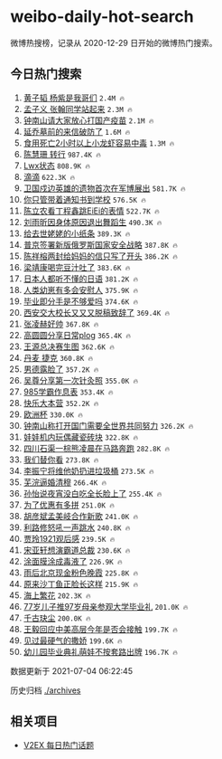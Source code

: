 # weibo-daily-hot-search

微博热搜榜，记录从 2020-12-29 日开始的微博热门搜索。

## 今日热门搜索

<!-- BEGIN -->

1. [黄子韬 杨紫是我哥们](https://s.weibo.com/weibo?q=%E9%BB%84%E5%AD%90%E9%9F%AC%20%E6%9D%A8%E7%B4%AB%E6%98%AF%E6%88%91%E5%93%A5%E4%BB%AC&Refer=top) `2.4M 🔥`
1. [孟子义 张翰同学站起来](https://s.weibo.com/weibo?q=%E5%AD%9F%E5%AD%90%E4%B9%89%20%E5%BC%A0%E7%BF%B0%E5%90%8C%E5%AD%A6%E7%AB%99%E8%B5%B7%E6%9D%A5&Refer=top) `2.3M 🔥`
1. [钟南山请大家放心打国产疫苗](https://s.weibo.com/weibo?q=%23%E9%92%9F%E5%8D%97%E5%B1%B1%E8%AF%B7%E5%A4%A7%E5%AE%B6%E6%94%BE%E5%BF%83%E6%89%93%E5%9B%BD%E4%BA%A7%E7%96%AB%E8%8B%97%23&Refer=top) `2.1M 🔥`
1. [延乔墓前的来信破防了](https://s.weibo.com/weibo?q=%23%E5%BB%B6%E4%B9%94%E5%A2%93%E5%89%8D%E7%9A%84%E6%9D%A5%E4%BF%A1%E7%A0%B4%E9%98%B2%E4%BA%86%23&Refer=top) `1.6M 🔥`
1. [食用死亡2小时以上小龙虾容易中毒](https://s.weibo.com/weibo?q=%23%E9%A3%9F%E7%94%A8%E6%AD%BB%E4%BA%A12%E5%B0%8F%E6%97%B6%E4%BB%A5%E4%B8%8A%E5%B0%8F%E9%BE%99%E8%99%BE%E5%AE%B9%E6%98%93%E4%B8%AD%E6%AF%92%23&Refer=top) `1.3M 🔥`
1. [陈慧珊 转行](https://s.weibo.com/weibo?q=%E9%99%88%E6%85%A7%E7%8F%8A%20%E8%BD%AC%E8%A1%8C&Refer=top) `987.4K 🔥`
1. [Lwx状态](https://s.weibo.com/weibo?q=%23Lwx%E7%8A%B6%E6%80%81%23&Refer=top) `808.9K 🔥`
1. [滴滴](https://s.weibo.com/weibo?q=%23%E6%BB%B4%E6%BB%B4%23&Refer=top) `622.3K 🔥`
1. [卫国戍边英雄的遗物首次在军博展出](https://s.weibo.com/weibo?q=%E5%8D%AB%E5%9B%BD%E6%88%8D%E8%BE%B9%E8%8B%B1%E9%9B%84%E7%9A%84%E9%81%97%E7%89%A9%E9%A6%96%E6%AC%A1%E5%9C%A8%E5%86%9B%E5%8D%9A%E5%B1%95%E5%87%BA&Refer=top) `581.7K 🔥`
1. [你只管带着通知书到学校](https://s.weibo.com/weibo?q=%23%E4%BD%A0%E5%8F%AA%E7%AE%A1%E5%B8%A6%E7%9D%80%E9%80%9A%E7%9F%A5%E4%B9%A6%E5%88%B0%E5%AD%A6%E6%A0%A1%23&Refer=top) `576.5K 🔥`
1. [陈立农看丁程鑫跳EiEi的表情](https://s.weibo.com/weibo?q=%23%E9%99%88%E7%AB%8B%E5%86%9C%E7%9C%8B%E4%B8%81%E7%A8%8B%E9%91%AB%E8%B7%B3EiEi%E7%9A%84%E8%A1%A8%E6%83%85%23&Refer=top) `522.7K 🔥`
1. [刘雨昕因身体原因退出舞蹈生](https://s.weibo.com/weibo?q=%23%E5%88%98%E9%9B%A8%E6%98%95%E5%9B%A0%E8%BA%AB%E4%BD%93%E5%8E%9F%E5%9B%A0%E9%80%80%E5%87%BA%E8%88%9E%E8%B9%88%E7%94%9F%23&Refer=top) `490.3K 🔥`
1. [给去世姥姥的小纸条](https://s.weibo.com/weibo?q=%23%E7%BB%99%E5%8E%BB%E4%B8%96%E5%A7%A5%E5%A7%A5%E7%9A%84%E5%B0%8F%E7%BA%B8%E6%9D%A1%23&Refer=top) `389.3K 🔥`
1. [普京签署新版俄罗斯国家安全战略](https://s.weibo.com/weibo?q=%23%E6%99%AE%E4%BA%AC%E7%AD%BE%E7%BD%B2%E6%96%B0%E7%89%88%E4%BF%84%E7%BD%97%E6%96%AF%E5%9B%BD%E5%AE%B6%E5%AE%89%E5%85%A8%E6%88%98%E7%95%A5%23&Refer=top) `387.8K 🔥`
1. [陈祥榕两封给妈妈的信只写了开头](https://s.weibo.com/weibo?q=%23%E9%99%88%E7%A5%A5%E6%A6%95%E4%B8%A4%E5%B0%81%E7%BB%99%E5%A6%88%E5%A6%88%E7%9A%84%E4%BF%A1%E5%8F%AA%E5%86%99%E4%BA%86%E5%BC%80%E5%A4%B4%23&Refer=top) `386.2K 🔥`
1. [梁靖康喝完豆汁吐了](https://s.weibo.com/weibo?q=%23%E6%A2%81%E9%9D%96%E5%BA%B7%E5%96%9D%E5%AE%8C%E8%B1%86%E6%B1%81%E5%90%90%E4%BA%86%23&Refer=top) `383.6K 🔥`
1. [日本人都听不懂的日语](https://s.weibo.com/weibo?q=%23%E6%97%A5%E6%9C%AC%E4%BA%BA%E9%83%BD%E5%90%AC%E4%B8%8D%E6%87%82%E7%9A%84%E6%97%A5%E8%AF%AD%23&Refer=top) `381.2K 🔥`
1. [人类幼崽有多会安慰人](https://s.weibo.com/weibo?q=%23%E4%BA%BA%E7%B1%BB%E5%B9%BC%E5%B4%BD%E6%9C%89%E5%A4%9A%E4%BC%9A%E5%AE%89%E6%85%B0%E4%BA%BA%23&Refer=top) `375.9K 🔥`
1. [毕业即分手是不够爱吗](https://s.weibo.com/weibo?q=%23%E6%AF%95%E4%B8%9A%E5%8D%B3%E5%88%86%E6%89%8B%E6%98%AF%E4%B8%8D%E5%A4%9F%E7%88%B1%E5%90%97%23&Refer=top) `374.6K 🔥`
1. [西安交大校长又又又脱稿致辞了](https://s.weibo.com/weibo?q=%23%E8%A5%BF%E5%AE%89%E4%BA%A4%E5%A4%A7%E6%A0%A1%E9%95%BF%E5%8F%88%E5%8F%88%E5%8F%88%E8%84%B1%E7%A8%BF%E8%87%B4%E8%BE%9E%E4%BA%86%23&Refer=top) `369.4K 🔥`
1. [张凌赫好帅](https://s.weibo.com/weibo?q=%23%E5%BC%A0%E5%87%8C%E8%B5%AB%E5%A5%BD%E5%B8%85%23&Refer=top) `367.8K 🔥`
1. [高圆圆分享日常plog](https://s.weibo.com/weibo?q=%23%E9%AB%98%E5%9C%86%E5%9C%86%E5%88%86%E4%BA%AB%E6%97%A5%E5%B8%B8plog%23&Refer=top) `365.4K 🔥`
1. [王源总决赛生图](https://s.weibo.com/weibo?q=%23%E7%8E%8B%E6%BA%90%E6%80%BB%E5%86%B3%E8%B5%9B%E7%94%9F%E5%9B%BE%23&Refer=top) `362.6K 🔥`
1. [丹麦 捷克](https://s.weibo.com/weibo?q=%E4%B8%B9%E9%BA%A6%20%E6%8D%B7%E5%85%8B&Refer=top) `360.8K 🔥`
1. [男德露脸了](https://s.weibo.com/weibo?q=%23%E7%94%B7%E5%BE%B7%E9%9C%B2%E8%84%B8%E4%BA%86%23&Refer=top) `357.2K 🔥`
1. [吴尊分享第一次针灸照](https://s.weibo.com/weibo?q=%23%E5%90%B4%E5%B0%8A%E5%88%86%E4%BA%AB%E7%AC%AC%E4%B8%80%E6%AC%A1%E9%92%88%E7%81%B8%E7%85%A7%23&Refer=top) `355.0K 🔥`
1. [985学霸作息表](https://s.weibo.com/weibo?q=%23985%E5%AD%A6%E9%9C%B8%E4%BD%9C%E6%81%AF%E8%A1%A8%23&Refer=top) `353.4K 🔥`
1. [快乐大本营](https://s.weibo.com/weibo?q=%E5%BF%AB%E4%B9%90%E5%A4%A7%E6%9C%AC%E8%90%A5&Refer=top) `352.2K 🔥`
1. [欧洲杯](https://s.weibo.com/weibo?q=%E6%AC%A7%E6%B4%B2%E6%9D%AF&Refer=top) `330.0K 🔥`
1. [钟南山称打开国门需要全世界共同努力](https://s.weibo.com/weibo?q=%23%E9%92%9F%E5%8D%97%E5%B1%B1%E7%A7%B0%E6%89%93%E5%BC%80%E5%9B%BD%E9%97%A8%E9%9C%80%E8%A6%81%E5%85%A8%E4%B8%96%E7%95%8C%E5%85%B1%E5%90%8C%E5%8A%AA%E5%8A%9B%23&Refer=top) `326.2K 🔥`
1. [娃娃机内玩偶藏瓷砖块](https://s.weibo.com/weibo?q=%23%E5%A8%83%E5%A8%83%E6%9C%BA%E5%86%85%E7%8E%A9%E5%81%B6%E8%97%8F%E7%93%B7%E7%A0%96%E5%9D%97%23&Refer=top) `322.8K 🔥`
1. [四川石渠一棕熊凌晨在马路奔跑](https://s.weibo.com/weibo?q=%23%E5%9B%9B%E5%B7%9D%E7%9F%B3%E6%B8%A0%E4%B8%80%E6%A3%95%E7%86%8A%E5%87%8C%E6%99%A8%E5%9C%A8%E9%A9%AC%E8%B7%AF%E5%A5%94%E8%B7%91%23&Refer=top) `282.8K 🔥`
1. [我们替你看](https://s.weibo.com/weibo?q=%23%E6%88%91%E4%BB%AC%E6%9B%BF%E4%BD%A0%E7%9C%8B%23&Refer=top) `273.8K 🔥`
1. [李振宁将维他奶扔进垃圾桶](https://s.weibo.com/weibo?q=%23%E6%9D%8E%E6%8C%AF%E5%AE%81%E5%B0%86%E7%BB%B4%E4%BB%96%E5%A5%B6%E6%89%94%E8%BF%9B%E5%9E%83%E5%9C%BE%E6%A1%B6%23&Refer=top) `273.5K 🔥`
1. [芜浣逼婚清穆](https://s.weibo.com/weibo?q=%23%E8%8A%9C%E6%B5%A3%E9%80%BC%E5%A9%9A%E6%B8%85%E7%A9%86%23&Refer=top) `266.4K 🔥`
1. [孙怡说夜宵没白吃全长脸上了](https://s.weibo.com/weibo?q=%23%E5%AD%99%E6%80%A1%E8%AF%B4%E5%A4%9C%E5%AE%B5%E6%B2%A1%E7%99%BD%E5%90%83%E5%85%A8%E9%95%BF%E8%84%B8%E4%B8%8A%E4%BA%86%23&Refer=top) `255.4K 🔥`
1. [为了优惠有多拼](https://s.weibo.com/weibo?q=%23%E4%B8%BA%E4%BA%86%E4%BC%98%E6%83%A0%E6%9C%89%E5%A4%9A%E6%8B%BC%23&Refer=top) `251.0K 🔥`
1. [胡彦斌孟美岐合作新歌](https://s.weibo.com/weibo?q=%23%E8%83%A1%E5%BD%A6%E6%96%8C%E5%AD%9F%E7%BE%8E%E5%B2%90%E5%90%88%E4%BD%9C%E6%96%B0%E6%AD%8C%23&Refer=top) `241.0K 🔥`
1. [利路修怒吼一声跳水](https://s.weibo.com/weibo?q=%23%E5%88%A9%E8%B7%AF%E4%BF%AE%E6%80%92%E5%90%BC%E4%B8%80%E5%A3%B0%E8%B7%B3%E6%B0%B4%23&Refer=top) `240.8K 🔥`
1. [贾玲1921观后感](https://s.weibo.com/weibo?q=%23%E8%B4%BE%E7%8E%B21921%E8%A7%82%E5%90%8E%E6%84%9F%23&Refer=top) `239.5K 🔥`
1. [宋亚轩想演霸道总裁](https://s.weibo.com/weibo?q=%23%E5%AE%8B%E4%BA%9A%E8%BD%A9%E6%83%B3%E6%BC%94%E9%9C%B8%E9%81%93%E6%80%BB%E8%A3%81%23&Refer=top) `230.6K 🔥`
1. [涂面膜涂成毒液了](https://s.weibo.com/weibo?q=%23%E6%B6%82%E9%9D%A2%E8%86%9C%E6%B6%82%E6%88%90%E6%AF%92%E6%B6%B2%E4%BA%86%23&Refer=top) `226.9K 🔥`
1. [雨后北京现金粉色晚霞](https://s.weibo.com/weibo?q=%23%E9%9B%A8%E5%90%8E%E5%8C%97%E4%BA%AC%E7%8E%B0%E9%87%91%E7%B2%89%E8%89%B2%E6%99%9A%E9%9C%9E%23&Refer=top) `225.8K 🔥`
1. [原来沙丁鱼正脸长这样](https://s.weibo.com/weibo?q=%23%E5%8E%9F%E6%9D%A5%E6%B2%99%E4%B8%81%E9%B1%BC%E6%AD%A3%E8%84%B8%E9%95%BF%E8%BF%99%E6%A0%B7%23&Refer=top) `215.9K 🔥`
1. [海上繁花](https://s.weibo.com/weibo?q=%E6%B5%B7%E4%B8%8A%E7%B9%81%E8%8A%B1&Refer=top) `202.3K 🔥`
1. [77岁儿子推97岁母亲参观大学毕业礼](https://s.weibo.com/weibo?q=%2377%E5%B2%81%E5%84%BF%E5%AD%90%E6%8E%A897%E5%B2%81%E6%AF%8D%E4%BA%B2%E5%8F%82%E8%A7%82%E5%A4%A7%E5%AD%A6%E6%AF%95%E4%B8%9A%E7%A4%BC%23&Refer=top) `201.0K 🔥`
1. [千古玦尘](https://s.weibo.com/weibo?q=%E5%8D%83%E5%8F%A4%E7%8E%A6%E5%B0%98&Refer=top) `200.0K 🔥`
1. [王毅回应中美高层今年是否会接触](https://s.weibo.com/weibo?q=%23%E7%8E%8B%E6%AF%85%E5%9B%9E%E5%BA%94%E4%B8%AD%E7%BE%8E%E9%AB%98%E5%B1%82%E4%BB%8A%E5%B9%B4%E6%98%AF%E5%90%A6%E4%BC%9A%E6%8E%A5%E8%A7%A6%23&Refer=top) `199.7K 🔥`
1. [见过最硬气的撒娇](https://s.weibo.com/weibo?q=%23%E8%A7%81%E8%BF%87%E6%9C%80%E7%A1%AC%E6%B0%94%E7%9A%84%E6%92%92%E5%A8%87%23&Refer=top) `199.6K 🔥`
1. [幼儿园毕业典礼萌娃不按套路出牌](https://s.weibo.com/weibo?q=%23%E5%B9%BC%E5%84%BF%E5%9B%AD%E6%AF%95%E4%B8%9A%E5%85%B8%E7%A4%BC%E8%90%8C%E5%A8%83%E4%B8%8D%E6%8C%89%E5%A5%97%E8%B7%AF%E5%87%BA%E7%89%8C%23&Refer=top) `196.7K 🔥`

数据更新于 2021-07-04 06:22:45

<!-- END -->

历史归档 [./archives](./archives)

## 相关项目

- [V2EX 每日热门话题](https://github.com/boojack/v2ex-daily-hot-topic)
